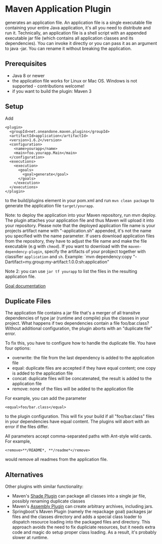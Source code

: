 # Maven Application Plugin

generates an application file. An application file is a single executable file containing your entire Java application, it's all you need to distribute and run it. 
Technically, an application file is a shell script with an appended executable jar file (which contains all application classes and its dependencies). 
You can invoke it directly or you can pass it as an argument to java -jar. You can rename it without breaking the application.

## Prerequisites

* Java 8 or newer
* the application file works for Linux or Mac OS. Windows is not supported - contributions welcome!
* if you want to build the plugin: Maven 3

## Setup

Add

    <plugin>
      <groupId>net.oneandone.maven.plugins</groupId>
      <artifactId>application</artifactId>
      <version>1.6.2</version>
      <configuration>
        <name>yourapp</name>
        <main>foo.yourapp.Main</main>
      </configuration>
      <executions>
        <execution>
          <goals>
            <goal>generate</goal>
          </goals>
        </execution>
      </executions>
    </plugin>

to the build/plugins element in your pom.xml and run `mvn clean package` to generate the application file `target/yourapp`.

Note: to deploy the application into your Maven repository, run mvn deploy. The plugin attaches your application file and thus Maven will 
upload it into your repository. Please note that the deployed application file name is your projects artifact name with "-application.sh" 
appended, it's not the name you specified with the name parameter. If users download application files from the repository, they have to 
adjust the file name and make the file executable (e.g with `chmod`). If you want to download with the `maven-dependency-plugin`, specify
the artifacts of your probject together with classifier `application` and `sh`. Example: `mvn dependency:copy "-Dartifact=my.group:my-artifact:1.0.0:sh:application"

Note 2: you can use `jar tf yourapp` to list the files in the resulting application file.

[Goal documentation](http://mlhartme.github.io/maven-application-plugin/application/plugin-info.html)


## Duplicate Files

The application file contains a jar file that's a merger of all transitve dependencies of type jar (runtime and compile) plus the classes 
in your project. What happens if two dependencies contain a file foo/bar.class? Without additional configuration, the plugin aborts with an
"duplicate file" error.

To fix this, you have to configure how to handle the duplicate file. You have four options:

  * overwrite: the file from the last dependency is added to the application file
  * equal: duplicate files are accepted if they have equal content; one copy is added to the application file
  * concat: duplicate files will be concatenated, the result is added to the application file
  * remove: none of the files will be added to the application file

For example, you can add the parameter

    <equal>foo/bar.class</equal>

to the plugin configuration. This will fix your build if all "foo/bar.class" files in your dependencies have equal content. The plugins will abort with an error if the files differ.

All parameters accept comma-separated paths with Ant-style wild cards. For example, 

    <remove>**/README*, **/readme*</remove>

would remove all readmes from the application file.


## Alternatives

Other plugins with similar functionality:

  * Maven's [Shade Plugin](http://maven.apache.org/plugins/maven-shade-plugin/plugin-info.html) can package all classes into a single jar file,
    possibly renaming duplicate classes
  * Maven's [Assembly Plugin](http://maven.apache.org/plugins/maven-assembly-plugin/) can create arbitrary archives, including jars.
  * Springboot's Maven Plugin (namely the repackage goal) packages jar files and the classes directory and adds a special class loader to dispatch
    resource loading into the packaged files and directory. This approach avoids the need to fix dupliciate resources, but it needs
    extra code and magic do setup proper class loading. As a result, it's probably slower at runtime.
